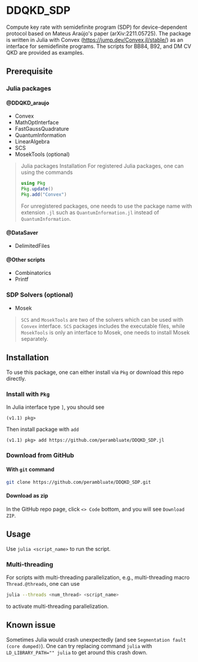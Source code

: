 # DDQKD_SDP
Compute key rate with semidefinite program (SDP) for device-dependent protocol based on
Mateus Araújo's paper (arXiv:2211.05725).
The package is written in Julia with Convex (https://jump.dev/Convex.jl/stable/) as an interface
for semidefinite programs. The scripts for BB84, B92, and DM CV QKD are provided as examples.

## Prerequisite

### Julia packages
#### @DDQKD_araujo

- Convex
- MathOptInterface
- FastGaussQuadrature
- QuantumInformation
- LinearAlgebra
- SCS
- MosekTools (optional)

> Julia packages Installation
> For registered Julia packages, one can using the commands
> ```Julia
> using Pkg
> Pkg.update()
> Pkg.add("Convex")
> ```
> For unregistered packages, one needs to use the package name with extension `.jl`
> such as `QuantumInformation.jl` instead of `QuantumInformation`.

#### @DataSaver
- DelimitedFiles
#### @Other scripts
- Combinatorics
- Printf

### SDP Solvers (optional)
- Mosek

> `SCS` and `MosekTools` are two of the solvers which can be used with `Convex` interface.
> `SCS` packages includes the executable files, while `MosekTools` is only an interface to Mosek,
> one needs to install Mosek separately.

## Installation
To use this package, one can either install via `Pkg` or download this repo directly.
### Install with `Pkg`
In Julia interface type `]`, you should see
```
(v1.1) pkg>
```

Then install package with `add`
```
(v1.1) pkg> add https://github.com/perambluate/DDQKD_SDP.jl
```

### Download from GitHub
#### With `git` command
```bash
git clone https://github.com/perambluate/DDQKD_SDP.git
```
#### Download as zip
In the GitHub repo page, click `<> Code` bottom, and you will see `Download ZIP`.

## Usage

Use `julia <script_name>` to run the script.

### Multi-threading

For scripts with multi-threading parallelization, e.g., multi-threading macro `Thread.@threads`,
one can use
```bash
julia --threads <num_thread> <script_name>
```
to activate multi-threading parallelization.

## Known issue

Sometimes Julia would crash unexpectedly (and see `Segmentation fault (core dumped)`).
One can try replacing command `julia` with `LD_LIBRARY_PATH="" julia` to get around this crash down.

